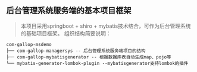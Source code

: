 ## 后台管理系统服务端的基本项目框架

>本项目采用springboot + shiro + mybatis技术结合，可作为后台管理系统的基础项目框架。
组织结构简要说明：

```
com-gallop-msdemo
├── com-gallop-managersys -- 后台管理系统服务端项目的结构
├── com-gallop-mybatisgenerator -- 根据数据库表自动生成map、pojo等
└── mybatis-generator-lombok-plugin --mybatisgenerator支持lombok的插件

```